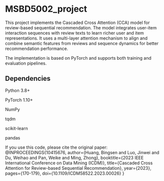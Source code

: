 # MSBD5002_project
This project implements the Cascaded Cross Attention (CCA) model for review-based sequential recommendation. The model integrates user-item interaction sequences with review texts to learn richer user and item representations. It uses a multi-layer attention mechanism to align and combine semantic features from reviews and sequence dynamics for better recommendation performance.

The implementation is based on PyTorch and supports both training and evaluation pipelines.

## Dependencies
Python 3.8+

PyTorch 1.10+

NumPy

tqdm

scikit-learn

pandas

If you use this code, please cite the original paper:
@INPROCEEDINGS{10415676,
  author={Huang, Bingsen and Luo, Jinwei and Du, Weihao and Pan, Weike and Ming, Zhong},
  booktitle={2023 IEEE International Conference on Data Mining (ICDM)},
  title={Cascaded Cross Attention for Review-based Sequential Recommendation},
  year={2023},
  pages={170-179},
  doi={10.1109/ICDM58522.2023.00026}
}
